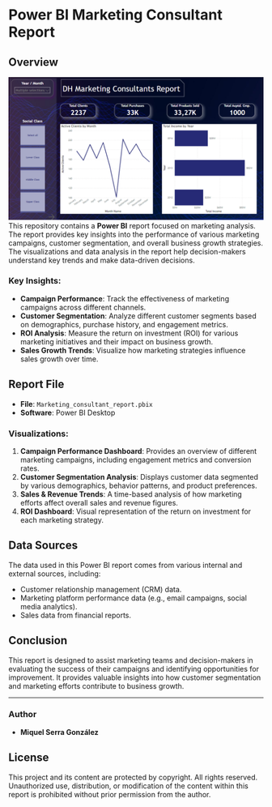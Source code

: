 # Power BI Marketing Consultant Report

## Overview
![Power BI Marketing Report](Screenshots/General_dashboard.png)
This repository contains a **Power BI** report focused on marketing analysis. The report provides key insights into the performance of various marketing campaigns, customer segmentation, and overall business growth strategies. The visualizations and data analysis in the report help decision-makers understand key trends and make data-driven decisions.

### Key Insights:
- **Campaign Performance**: Track the effectiveness of marketing campaigns across different channels.
- **Customer Segmentation**: Analyze different customer segments based on demographics, purchase history, and engagement metrics.
- **ROI Analysis**: Measure the return on investment (ROI) for various marketing initiatives and their impact on business growth.
- **Sales Growth Trends**: Visualize how marketing strategies influence sales growth over time.

## Report File

- **File**: `Marketing_consultant_report.pbix`
- **Software**: Power BI Desktop

### Visualizations:

1. **Campaign Performance Dashboard**: Provides an overview of different marketing campaigns, including engagement metrics and conversion rates.
2. **Customer Segmentation Analysis**: Displays customer data segmented by various demographics, behavior patterns, and product preferences.
3. **Sales & Revenue Trends**: A time-based analysis of how marketing efforts affect overall sales and revenue figures.
4. **ROI Dashboard**: Visual representation of the return on investment for each marketing strategy.

## Data Sources

The data used in this Power BI report comes from various internal and external sources, including:
- Customer relationship management (CRM) data.
- Marketing platform performance data (e.g., email campaigns, social media analytics).
- Sales data from financial reports.

## Conclusion

This report is designed to assist marketing teams and decision-makers in evaluating the success of their campaigns and identifying opportunities for improvement. It provides valuable insights into how customer segmentation and marketing efforts contribute to business growth.

---

### Author

- **Miquel Serra González**


## License

This project and its content are protected by copyright. All rights reserved. Unauthorized use, distribution, or modification of the content within this report is prohibited without prior permission from the author.
